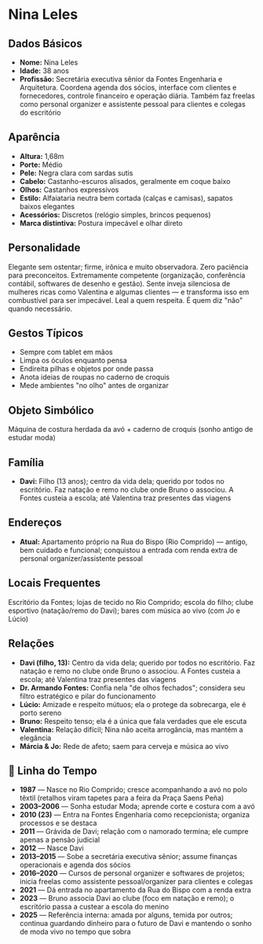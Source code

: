 # Nina Leles

## Dados Básicos
- **Nome:** Nina Leles
- **Idade:** 38 anos
- **Profissão:** Secretária executiva sênior da Fontes Engenharia e Arquitetura. Coordena agenda dos sócios, interface com clientes e fornecedores, controle financeiro e operação diária. Também faz freelas como personal organizer e assistente pessoal para clientes e colegas do escritório

## Aparência
- **Altura:** 1,68m
- **Porte:** Médio
- **Pele:** Negra clara com sardas sutis
- **Cabelo:** Castanho-escuros alisados, geralmente em coque baixo
- **Olhos:** Castanhos expressivos
- **Estilo:** Alfaiataria neutra bem cortada (calças e camisas), sapatos baixos elegantes
- **Acessórios:** Discretos (relógio simples, brincos pequenos)
- **Marca distintiva:** Postura impecável e olhar direto

## Personalidade
Elegante sem ostentar; firme, irônica e muito observadora. Zero paciência para preconceitos. Extremamente competente (organização, conferência contábil, softwares de desenho e gestão). Sente inveja silenciosa de mulheres ricas como Valentina e algumas clientes — e transforma isso em combustível para ser impecável. Leal a quem respeita. É quem diz "não" quando necessário.

## Gestos Típicos
- Sempre com tablet em mãos
- Limpa os óculos enquanto pensa
- Endireita pilhas e objetos por onde passa
- Anota ideias de roupas no caderno de croquis
- Mede ambientes "no olho" antes de organizar

## Objeto Simbólico
Máquina de costura herdada da avó + caderno de croquis (sonho antigo de estudar moda)

## Família
- **Davi:** Filho (13 anos); centro da vida dela; querido por todos no escritório. Faz natação e remo no clube onde Bruno o associou. A Fontes custeia a escola; até Valentina traz presentes das viagens

## Endereços
- **Atual:** Apartamento próprio na Rua do Bispo (Rio Comprido) — antigo, bem cuidado e funcional; conquistou a entrada com renda extra de personal organizer/assistente pessoal

## Locais Frequentes
Escritório da Fontes; lojas de tecido no Rio Comprido; escola do filho; clube esportivo (natação/remo do Davi); bares com música ao vivo (com Jo e Lúcio)

## Relações
- **Davi (filho, 13):** Centro da vida dela; querido por todos no escritório. Faz natação e remo no clube onde Bruno o associou. A Fontes custeia a escola; até Valentina traz presentes das viagens
- **Dr. Armando Fontes:** Confia nela "de olhos fechados"; considera seu filtro estratégico e pilar do funcionamento
- **Lúcio:** Amizade e respeito mútuos; ela o protege da sobrecarga, ele é porto sereno
- **Bruno:** Respeito tenso; ela é a única que fala verdades que ele escuta
- **Valentina:** Relação difícil; Nina não aceita arrogância, mas mantém a elegância
- **Márcia & Jo:** Rede de afeto; saem para cerveja e música ao vivo

## 📅 Linha do Tempo
- **1987** — Nasce no Rio Comprido; cresce acompanhando a avó no polo têxtil (retalhos viram tapetes para a feira da Praça Saens Peña)
- **2003–2006** — Sonha estudar Moda; aprende corte e costura com a avó
- **2010 (23)** — Entra na Fontes Engenharia como recepcionista; organiza processos e se destaca
- **2011** — Grávida de Davi; relação com o namorado termina; ele cumpre apenas a pensão judicial
- **2012** — Nasce Davi
- **2013–2015** — Sobe a secretária executiva sênior; assume finanças operacionais e agenda dos sócios
- **2016–2020** — Cursos de personal organizer e softwares de projetos; inicia freelas como assistente pessoal/organizer para clientes e colegas
- **2021** — Dá entrada no apartamento da Rua do Bispo com a renda extra
- **2023** — Bruno associa Davi ao clube (foco em natação e remo); o escritório passa a custear a escola do menino
- **2025** — Referência interna: amada por alguns, temida por outros; continua guardando dinheiro para o futuro de Davi e mantendo o sonho de moda vivo no tempo que sobra
